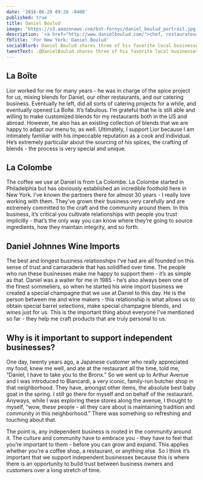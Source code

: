 ```yaml
---
date: '2016-06-29 09:28 -0400'
published: true
title: Daniel Boulud
image: 'https://s3.amazonaws.com/bst-fornyc/daniel_boulud_portrait.jpg'
description: '<a href="http://www.danielboulud.com/">chef, restaurateur</a>'
fbTitle: 'For New York: Daniel Boulud'
socialBlurb: Daniel Boulud shares three of his favorite local businesses in NYC.
tweetText: .@DanielBoulud shares three of his favorite local businesses in NYC
---
```

## La Boîte

Lior worked for me for many years - he was in charge of the spice project for us, mixing blends for Daniel, our other restaurants, and our catering business. Eventually he left, did all sorts of catering projects for a while, and eventually opened La Boîte. It’s fabulous. I’m grateful that he is still able and willing to make customized blends for my restaurants both in the US and abroad. However, he also has an existing collection of blends that we are happy to adapt our menu to, as well. Ultimately, I support Lior because I am intimately familiar with his impeccable reputation as a cook and individual. He’s extremely particular about the sourcing of his spices, the crafting of blends - the process is very special and unique.

## La Colombe

The coffee we use at Daniel is from La Colombe. La Colombe started in Philadelphia but has obviously established an incredible foothold here in New York. I’ve known the partners there for almost 30 years - I really love working with them. They’ve grown their business very carefully and are extremely committed to the craft and the community around them. In this business, it’s critical you cultivate relationships with people you trust implicitly - that’s the only way you can know where they’re going to source ingredients, how they maintain integrity, and so forth.

## Daniel Johnnes Wine Imports

The best and longest business relationships I’ve had are all founded on this sense of trust and camaraderie that has solidified over time. The people who run these businesses make me happy to support them - it’s as simple as that. Daniel was a waiter for me in 1985 - he’s also always been one of the finest sommeliers, so when he started his wine import business we created a special champagne that we use at Daniel to this day. He is the person between me and wine makers - this relationship is what allows us to obtain special barrel selections, make special champagne blends, and wines just for us. This is the important thing about everyone I’ve mentioned so far - they help me craft products that are truly personal to us.

## Why is it important to support independent businesses?

One day, twenty years ago, a Japanese customer who really appreciated my food, knew me well, and ate at the restaurant all the time, told me, “Daniel, I have to take you to the Bronx.” So we went up to Arthur Avenue and I was introduced to Biancardi, a very iconic, family-run butcher shop in that neighborhood. They have, amongst other items, the absolute best baby goat in the spring. I still go there for myself and on behalf of the restaurant. Anyways, while I was exploring these stores along the avenue, I thought to myself, “wow, these people - all they care about is maintaining tradition and community in this neighborhood.” There was something so refreshing and touching about that.

The point is, any independent business is rooted in the community around it. The culture and community have to embrace you - they have to feel that you’re important to them - before you can grow and expand. This applies whether you’re a coffee shop, a restaurant, or anything else. So I think it’s important that we support independent businesses because this is where there is an opportunity to build trust between business owners and customers over a long stretch of time.

